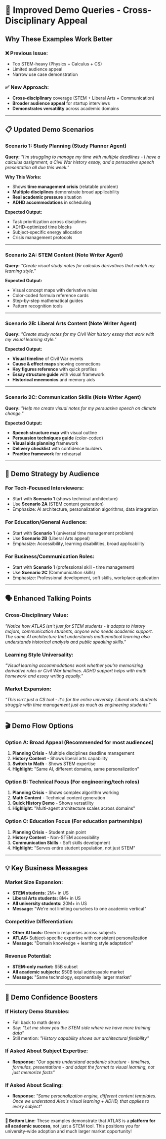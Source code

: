 # 🎯 Improved Demo Queries - Cross-Disciplinary Appeal

## Why These Examples Work Better

### ❌ **Previous Issue:**
- Too STEM-heavy (Physics + Calculus + CS)
- Limited audience appeal
- Narrow use case demonstration

### ✅ **New Approach:**
- **Cross-disciplinary** coverage (STEM + Liberal Arts + Communication)
- **Broader audience appeal** for startup interviews
- **Demonstrates versatility** across academic domains

---

## 📋 **Updated Demo Scenarios**

### **Scenario 1: Study Planning** (Study Planner Agent)
**Query:** *"I'm struggling to manage my time with multiple deadlines - I have a calculus assignment, a Civil War history essay, and a persuasive speech presentation all due this week."*

**Why This Works:**
- Shows **time management crisis** (relatable problem)
- **Multiple disciplines** demonstrate broad applicability  
- **Real academic pressure** situation
- **ADHD accommodations** in scheduling

**Expected Output:**
- Task prioritization across disciplines
- ADHD-optimized time blocks
- Subject-specific energy allocation
- Crisis management protocols

---

### **Scenario 2A: STEM Content** (Note Writer Agent)
**Query:** *"Create visual study notes for calculus derivatives that match my learning style."*

**Expected Output:**
- Visual concept maps with derivative rules
- Color-coded formula reference cards
- Step-by-step mathematical guides
- Pattern recognition tools

---

### **Scenario 2B: Liberal Arts Content** (Note Writer Agent)  
**Query:** *"Create study notes for my Civil War history essay that work with my visual learning style."*

**Expected Output:**
- **Visual timeline** of Civil War events
- **Cause & effect maps** showing connections
- **Key figures reference** with quick profiles
- **Essay structure guide** with visual framework
- **Historical mnemonics** and memory aids

---

### **Scenario 2C: Communication Skills** (Note Writer Agent)
**Query:** *"Help me create visual notes for my persuasive speech on climate change."*

**Expected Output:**
- **Speech structure map** with visual outline
- **Persuasion techniques guide** (color-coded)
- **Visual aids planning** framework
- **Delivery checklist** with confidence builders
- **Practice framework** for rehearsal

---

## 🎯 **Demo Strategy by Audience**

### **For Tech-Focused Interviewers:**
- Start with **Scenario 1** (shows technical architecture)
- Use **Scenario 2A** (STEM content generation)
- Emphasize: AI architecture, personalization algorithms, data integration

### **For Education/General Audience:**
- Start with **Scenario 1** (universal time management problem)
- Use **Scenario 2B** (Liberal Arts appeal)
- Emphasize: Accessibility, learning disabilities, broad applicability

### **For Business/Communication Roles:**
- Start with **Scenario 1** (professional skill - time management)
- Use **Scenario 2C** (Communication skills)
- Emphasize: Professional development, soft skills, workplace application

---

## 🗣️ **Enhanced Talking Points**

### **Cross-Disciplinary Value:**
*"Notice how ATLAS isn't just for STEM students - it adapts to history majors, communication students, anyone who needs academic support. The same AI architecture that understands mathematical learning also understands historical analysis and public speaking skills."*

### **Learning Style Universality:**
*"Visual learning accommodations work whether you're memorizing derivative rules or Civil War timelines. ADHD support helps with math homework and essay writing equally."*

### **Market Expansion:**
*"This isn't just a CS tool - it's for the entire university. Liberal arts students struggle with time management just as much as engineering students."*

---

## 🎬 **Demo Flow Options**

### **Option A: Broad Appeal** (Recommended for most audiences)
1. **Planning Crisis** - Multiple disciplines deadline management
2. **History Content** - Shows liberal arts capability  
3. **Switch to Math** - Shows STEM expertise
4. **Highlight**: "Same AI, different domains, same personalization"

### **Option B: Technical Focus** (For engineering/tech roles)
1. **Planning Crisis** - Shows complex algorithm working
2. **Math Content** - Technical content generation
3. **Quick History Demo** - Shows versatility
4. **Highlight**: "Multi-agent architecture scales across domains"

### **Option C: Education Focus** (For education partnerships)
1. **Planning Crisis** - Student pain point
2. **History Content** - Non-STEM accessibility
3. **Communication Skills** - Soft skills development
4. **Highlight**: "Serves entire student population, not just STEM"

---

## 💡 **Key Business Messages**

### **Market Size Expansion:**
- **STEM students:** 2M+ in US
- **Liberal Arts students:** 8M+ in US  
- **All university students:** 20M+ in US
- **Message:** "We're not limiting ourselves to one academic vertical"

### **Competitive Differentiation:**
- **Other AI tools:** Generic responses across subjects
- **ATLAS:** Subject-specific expertise with consistent personalization
- **Message:** "Domain knowledge + learning style adaptation"

### **Revenue Potential:**
- **STEM-only market:** $5B subset
- **All academic subjects:** $50B total addressable market
- **Message:** "Same technology, exponentially larger market"

---

## 🚀 **Demo Confidence Boosters**

### **If History Demo Stumbles:**
- Fall back to math demo
- Say: *"Let me show you the STEM side where we have more training data"*
- Still mention: *"History capability shows our architectural flexibility"*

### **If Asked About Subject Expertise:**
- **Response:** *"Our agents understand academic structure - timelines, formulas, presentations - and adapt the format to visual learning, not just memorize facts"*

### **If Asked About Scaling:**
- **Response:** *"Same personalization engine, different content templates. Once we understand Alex's visual learning + ADHD, that applies to every subject"*

---

**🎯 Bottom Line:** These examples demonstrate that ATLAS is a **platform for all academic success**, not just a STEM tool. This positions you for university-wide adoption and much larger market opportunity!
